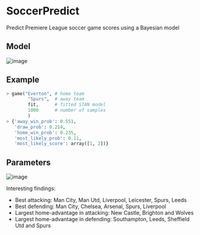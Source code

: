 # SoccerPredict
Predict Premiere League soccer game scores using a Bayesian model

## Model

![image](https://user-images.githubusercontent.com/11340650/140603782-3b4a6f22-30e2-4c8c-8cda-c9825a35f24d.png)

## Example

```python
> game("Everton", # home team
        "Spurs",  # away team
        fit,      # fitted STAN model
        1000      # number of samples
        )
> {'away_win_prob': 0.551,
   'draw_prob': 0.214,
   'home_win_prob': 0.235,
   'most_likely_prob': 0.11,
   'most_likely_score': array([1, 2])}
```

## Parameters

![image](https://user-images.githubusercontent.com/11340650/140603916-43da3c1b-4ea0-4fa4-94e4-b5e0c3fe98bb.png)

Interesting findings:
- Best attacking: Man City, Man Utd, Liverpool, Leicester, Spurs, Leeds
- Best defending: Man City, Chelsea, Arsenal, Spurs, Liverpool
- Largest home-advantage in attacking: New Castle, Brighton and Wolves
- Largest home-advantage in defending: Southampton, Leeds, Sheffield Utd	and Spurs
